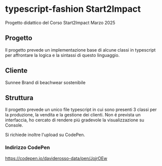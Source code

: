 # typescript-fashion  Start2Impact 
Progetto didattico del Corso Start2Impact
Marzo 2025

## Progetto

Il progetto prevede un implementazione base di alcune classi in typescript per affrontare la logica e la sintassi di questo linguaggio.

## Cliente

Sunnee
Brand di beachwear sostenibile

## Struttura

Il progetto prevede un unico file typescript in cui sono presenti 3 classi per la produzione, la vendita e la gestione dei clienti.
Non é prevista un interfaccia, ho cercato di rendere piú gradevole la visualizzazione su Console.

Si richiede inoltre l'upload su CodePen.

### Indirizzo CodePen

https://codepen.io/daviderosso-data/pen/JojrOEw

